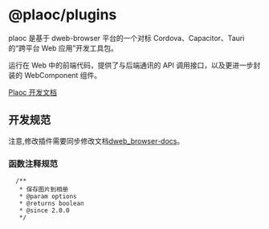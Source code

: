 # @plaoc/plugins

plaoc 是基于 dweb-browser 平台的一个对标 Cordova、Capacitor、Tauri 的“跨平台 Web 应用”开发工具包。

运行在 Web 中的前端代码，提供了与后端通讯的 API 调用接口，以及更进一步封装的 WebComponent 组件。

[Plaoc 开发文档](https://docs.dweb-browser.org/plaoc/)


## 开发规范

 注意,修改插件需要同步修改文档[dweb_browser-docs](https://github.com/BioforestChain/dweb_browser-docs)。

### 函数注释规范

```
  /**
   * 保存图片到相册
   * @param options 
   * @returns boolean
   * @since 2.0.0
   */
```